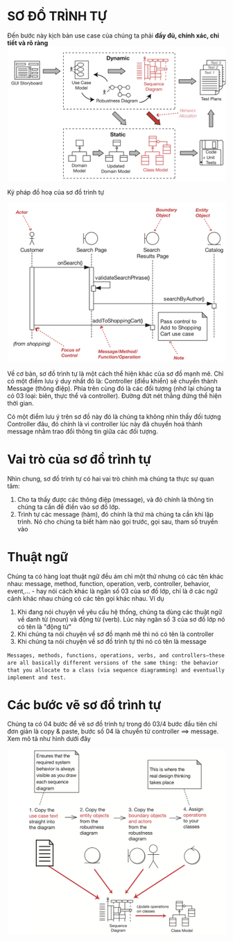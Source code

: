 # SƠ ĐỒ TRÌNH TỰ
Đến bước này kịch bản use case của chúng ta phải **đầy đủ, chính xác, chi tiết và rõ ràng**
![Quy trình ICONIX - Sequence Diagram](/images/Sequence-Analysis.png)

Ký pháp đồ hoạ của sơ đồ trình tự

![Sequence Diagram - Notations](/images/Sequence-Diagram-Notation.png)

Về cơ bản, sơ đồ trình tự là một cách thể hiện khác của sơ đồ mạnh mẽ. Chỉ có một điểm lưu ý duy nhất đó là: Controller (điều khiển) sẽ chuyển thành Message (thông điệp). Phía trên cùng đó là các đối tượng (nhớ lại chúng ta có 03 loại: biên, thực thể và controller). Đường đứt nét thẳng đứng thể hiện thời gian. 

Có một điểm lưu ý trên sơ đồ này đó là chúng ta không nhìn thấy đối tượng Controller đâu, đó chính là vì controller lúc này đã chuyển hoá thành message nhằm trao đổi thông tin giữa các đối tượng.

# Vai trò của sơ đồ trình tự
Nhìn chung, sơ đồ trình tự có hai vai trò chính mà chúng ta thực sự quan tâm:
1. Cho ta thấy được các thông điệp (message), và đó chính là thông tin chúng ta cần để điền vào sơ đồ lớp.
2. Trình tự các message (hàm), đó chính là thứ mà chúng ta cần khi lập trình. Nó cho chúng ta biết hàm nào gọi trước, gọi sau, tham số truyền vào

# Thuật ngữ
Chúng ta có hàng loạt thuật ngữ đều ám chỉ một thứ nhưng có các tên khác nhau: message, method, function, operation, verb, controller, behavior, event,... - hay nói cách khác là ngăn số 03 của sơ đồ lớp, chỉ là ở các ngữ cảnh khác nhau chúng có các tên gọi khác nhau. Ví dụ

1. Khi đang nói chuyện về yêu cầu hệ thống, chúng ta dùng các thuật ngữ về danh từ (noun) và động từ (verb). Lúc này ngăn số 3 của sơ đồ lớp nó có tên là "động từ"
2. Khi chúng ta nói chuyện về sơ đồ mạnh mẽ thì nó có tên là controller
3. Khi chúng ta nói chuyện về sơ đồ trình tự thì nó có tên là message

``
Messages, methods, functions, operations, verbs, and controllers—these are all basically different versions of the same thing: the behavior that you allocate to a class (via sequence diagramming) and eventually implement and test.
``

# Các bước vẽ sơ đồ trình tự
Chúng ta có 04 bước để vẽ sơ đồ trình tự trong đó 03/4 bước đầu tiên chỉ đơn giản là copy & paste, bước số 04 là chuyển từ controller ==> message. Xem mô tả như hình dưới đây

![Sequence Diagram - Steps](/images/Steps-sequence-diagram.png)
